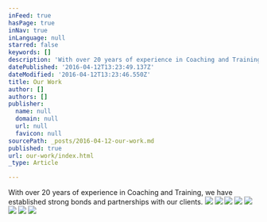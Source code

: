 ```yaml
---
inFeed: true
hasPage: true
inNav: true
inLanguage: null
starred: false
keywords: []
description: 'With over 20 years of experience in Coaching and Training, we have established strong bonds and partnerships with our clients.'
datePublished: '2016-04-12T13:23:49.137Z'
dateModified: '2016-04-12T13:23:46.550Z'
title: Our Work
author: []
authors: []
publisher:
  name: null
  domain: null
  url: null
  favicon: null
sourcePath: _posts/2016-04-12-our-work.md
published: true
url: our-work/index.html
_type: Article

---
```

With over 20 years of experience in Coaching and Training, we have established strong bonds and partnerships with our clients.
![](https://the-grid-user-content.s3-us-west-2.amazonaws.com/50bfb97a-6bfd-467e-9ae8-d2fcae1ea29a.jpg)
![](https://the-grid-user-content.s3-us-west-2.amazonaws.com/e7b8a4ac-2f62-4fd2-89c4-b1ae29730a39.jpg)
![](https://the-grid-user-content.s3-us-west-2.amazonaws.com/2cdb9ea8-e797-4cfd-b98d-06f2a63cd704.jpg)
![](https://the-grid-user-content.s3-us-west-2.amazonaws.com/424f4299-d22f-450f-9680-9b86a87799db.jpg)
![](https://the-grid-user-content.s3-us-west-2.amazonaws.com/3169059c-8baa-4d87-9f79-5fbf6cca36b2.jpg)
![](https://the-grid-user-content.s3-us-west-2.amazonaws.com/603906aa-1299-4402-a519-04fc0713d803.jpg)
![](https://the-grid-user-content.s3-us-west-2.amazonaws.com/e50c7b39-d83c-491e-a042-4427bf29dce0.jpg)
![](https://the-grid-user-content.s3-us-west-2.amazonaws.com/fb90609a-3c67-4f40-a896-204ddb85f481.jpg)
